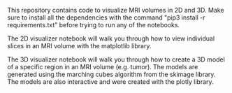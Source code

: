 This repository contains code to visualize MRI volumes in 2D and 3D. Make sure to install all the dependencies with the command "pip3 install -r requirements.txt" before trying to run any of the notebooks.

The 2D visualizer notebook will walk you through how to view individual slices in an MRI volume with the matplotlib library.

The 3D visualizer notebook will walk you through how to create a 3D model of a specific region in an MRI volume (e.g. tumor). The models are generated using the marching cubes algorithm from the skimage library. The models are also interactive and were created with the plotly library.